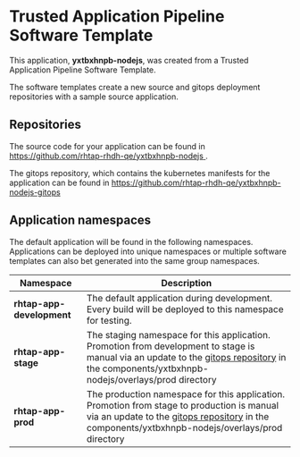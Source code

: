 # Trusted Application Pipeline Software Template

This application, **yxtbxhnpb-nodejs**, was created from a Trusted Application Pipeline Software Template.

The software templates create a new source and gitops deployment repositories with a sample source application. 

## Repositories

The source code for your application can be found in [https://github.com/rhtap-rhdh-qe/yxtbxhnpb-nodejs ](https://github.com/rhtap-rhdh-qe/yxtbxhnpb-nodejs ).
 
The gitops repository, which contains the kubernetes manifests for the application can be found in 
[https://github.com/rhtap-rhdh-qe/yxtbxhnpb-nodejs-gitops ](https://github.com/rhtap-rhdh-qe/yxtbxhnpb-nodejs-gitops ) 

## Application namespaces 

The default application will be found in the following namespaces. Applications can be deployed into unique namespaces or multiple software templates can also bet generated into the same group namespaces.  

|  Namespace   |  Description   |  
| -------- | -------- |   
| **rhtap-app-development** | The default application during development. Every build will be deployed to this namespace for testing. | 
| **rhtap-app-stage** | The staging namespace for this application. Promotion from development to stage is manual via an update to the [gitops repository](https://github.com/rhtap-rhdh-qe/yxtbxhnpb-nodejs-gitops ) in the components/yxtbxhnpb-nodejs/overlays/prod directory |  
| **rhtap-app-prod** | The production namespace for this application. Promotion from stage to production is manual via an update to the [gitops repository](https://github.com/rhtap-rhdh-qe/yxtbxhnpb-nodejs-gitops ) in the components/yxtbxhnpb-nodejs/overlays/prod directory | 